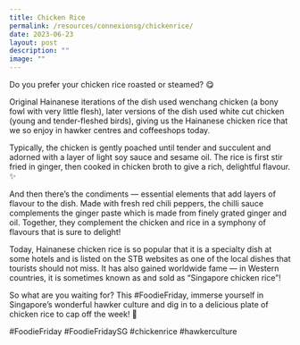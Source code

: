 ```yaml
---
title: Chicken Rice
permalink: /resources/connexionsg/chickenrice/
date: 2023-06-23
layout: post
description: ""
image: ""
---
```





Do you prefer your chicken rice roasted or steamed? 😋

Original Hainanese iterations of the dish used wenchang chicken (a bony fowl with very little flesh), later versions of the dish used white cut chicken (young and tender-fleshed birds), giving us the Hainanese chicken rice that we so enjoy in hawker centres and coffeeshops today.

Typically, the chicken is gently poached until tender and succulent and adorned with a layer of light soy sauce and sesame oil. The rice is first stir fried in ginger, then cooked in chicken broth to give a rich, delightful flavour. ✨

And then there’s the condiments — essential elements that add layers of flavour to the dish. Made with fresh red chili peppers, the chilli sauce complements the ginger paste which is made from finely grated ginger and oil. Together, they complement the chicken and rice in a symphony of flavours that is sure to delight!

Today, Hainanese chicken rice is so popular that it is a specialty dish at some hotels and is listed on the STB websites as one of the local dishes that tourists should not miss. It has also gained worldwide fame — in Western countries, it is sometimes known as and sold as “Singapore chicken rice”!

So what are you waiting for? This #FoodieFriday, immerse yourself in Singapore’s wonderful hawker culture and dig in to a delicious plate of chicken rice to cap off the week! 🐓

#FoodieFriday #FoodieFridaySG #chickenrice #hawkerculture